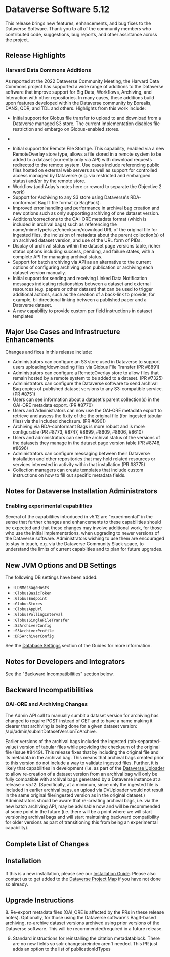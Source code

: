 # Dataverse Software 5.12

This release brings new features, enhancements, and bug fixes to the Dataverse Software. Thank you to all of the community members who contributed code, suggestions, bug reports, and other assistance across the project.

## Release Highlights

### Harvard Data Commons Additions

As reported at the 2022 Dataverse Community Meeting, the Harvard Data Commons project has supported a wide range of additions to the Dataverse software that improve support for Big Data, Workflows, Archiving, and Interaction with other repositories. In many cases, these additions build upon features developed within the Dataverse community by Borealis, DANS, QDR, and TDL and others. Highlights from this work include:

- Initial support for Globus file transfer to upload to and download from a Dataverse managed S3 store. The current implementation disables file restriction and embargo on Globus-enabled stores.
 - ```
- Initial support for Remote File Storage. This capability, enabled via a new RemoteOverlay store type, allows a file stored in a remote system to be added to a dataset (currently only via API) with download requests redirected to the remote system. Use cases include referencing public files hosted on external web servers as well as support for controlled access managed by Dataverse (e.g. via restricted and embargoed status) and/or by the remote store.
- Workflow (add Aday's notes here or reword to separate the Objective 2 work)
- Support for Archiving to any S3 store using Dataverse's RDA-conformant BagIT file format (a BagPack).
- Improved error handling and performance in archival bag creation and new options such as only supporting archiving of one dataset version.
- Additions/corrections to the OAI-ORE metadata format (which is included in archival bags) such as referencing the name/mimeType/size/checksum/download URL of the original file for ingested files, the inclusion of metadata about the parent collection(s) of an archived dataset version, and use of the URL form of PIDs.
- Display of archival status within the dataset page versions table, richer status options including success, pending, and failure states, with a complete API for managing archival status.
- Support for batch archiving via API as an alternative to the current options of configuring archiving upon publication or archiving each dataset version manually.
- Initial support for sending and receiving Linked Data Notification messages indicating relationships between a dataset and external resources (e.g. papers or other dataset) that can be used to trigger additional actions, such as the creation of a back-link to provide, for example, bi-directional linking between a published paper and a Dataverse dataset.
- A new capability to provide custom per field instructions in dataset templates



## Major Use Cases and Infrastructure Enhancements

Changes and fixes in this release include:

- Administrators can configure an S3 store used in Dataverse to support users uploading/downloading files via Globus File Transfer (PR #8891)
- Administrators can configure a RemoteOverlay store to allow files that remain hosted by a remote system to be added to a dataset. (PR #7325)
- Administrators can configure the Dataverse software to send archival Bag copies of published dataset versions to any S3-compatible service. (PR #8751)
- Users can see information about a dataset's parent collection(s) in the OAI-ORE metadata export. (PR #8770)
- Users and Administrators can now use the OAI-ORE metadata export to retrieve and assess the fixity of the the original file (for ingested tabular files) via the included checksum. (PR #8901)
- Archiving via RDA-conformant Bags is more robust and is more configurable (PR #8773, #8747, #8699, #8609, #8606, #8610)
- Users and administrators can see the archival status of the versions of the datasets they manage in the dataset page version table (PR #8748, #8696)
- Administrators can configure messaging between their Dataverse installation and other repositories that may hold related resources or services interested in activity within that installation (PR #8775)
- Collection managers can create templates that include custom instructions on how to fill out specific metadata fields.

## Notes for Dataverse Installation Administrators

### Enabling experimental capabilities

Several of the capabilities introduced in v5.12 are "experimental" in the sense that further changes and enhancements to these capabilities should be expected and that these changes may involve additional work, for those who use the initial implementations, when upgrading to newer versions of the Dataverse software. Administrators wishing to use them are encouraged to stay in touch, e.g. via the Dataverse Community Slack space, to understand the limits of current capabilties and to plan for future upgrades.

## New JVM Options and DB Settings

The following DB settings have been added:

- `:LDNMessageHosts`
- `:GlobusBasicToken`
- `:GlobusEndpoint`
- `:GlobusStores`
- `:GlobusAppUrl`
- `:GlobusPollingInterval`
- `:GlobusSingleFileTransfer`
- `:S3ArchiverConfig`
- `:S3ArchiverProfile`
- `:DRSArchiverConfig`

See the [Database Settings](https://guides.dataverse.org/en/5.12/installation/config.html#database-settings) section of the Guides for more information.

## Notes for Developers and Integrators

See the "Backward Incompatibilities" section below.

## Backward Incompatibilities

### OAI-ORE and Archiving Changes

The Admin API call to manually sumbit a dataset version for archiving has changed to require POST instead of GET and to have a name making it clearer that archiving is being done for a given dataset version: /api/admin/submitDatasetVersionToArchive.

Earlier versions of the archival bags included the ingested (tab-separated-value) version of tabular files while providing the checksum of the original file (Issue #8449). This release fixes that by including the original file and its metadata in the archival bag. This means that archival bags created prior to this version do not include a way to validate ingested files. Further, it is likely that capabilities in development (i.e. as part of the [Dataverse Uploader](https://github/org/GlobalDataverseCommunityConsortium/dataverse-uploader) to allow re-creation of a dataset version from an archival bag will only be fully compatible with archival bags generated by a Dataverse instance at a release > v5.12. (Specifically, at a minimum, since only the ingested file is included in earlier archival bags, an upload via DVUploader would not result in the same original file/ingested version as in the original dataset.) Administrators should be aware that re-creating archival bags, i.e. via the new batch archiving API, may be advisable now and will be recommended at some point in the future (i.e. there will be a point where we will start versioning archival bags and will start maintaining backward compatibility for older versions as part of transitioning this from being an experimental capability).

## Complete List of Changes



## Installation

If this is a new installation, please see our [Installation Guide](https://guides.dataverse.org/en/5.12/installation/). Please also contact us to get added to the [Dataverse Project Map](https://guides.dataverse.org/en/5.12/installation/config.html#putting-your-dataverse-installation-on-the-map-at-dataverse-org) if you have not done so already.

## Upgrade Instructions

8\. Re-export metadata files (OAI_ORE is affected by the PRs in these release notes). Optionally, for those using the Dataverse software's BagIt-based archiving, re-archive dataset versions archived using prior versions of the Dataverse software. This will be recommended/required in a future release.

9. Standard instructions for reinstalling the citation metadatablock. There are no new fields so solr changes/reindex aren't needed. This PR just adds an option to the list of publicationIdTypes
